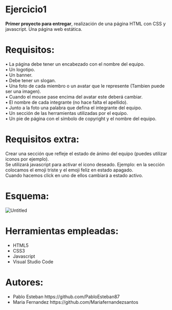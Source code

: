# Ejercicio1
<b>Primer proyecto para entregar</b>, realización de una página HTML con CSS y javascript. Una página web estática.

# Requisitos:
  •	La página debe tener un encabezado con el nombre del equipo. <br>
  •	Un logotipo. <br>
  •	Un banner. <br>
  •	Debe tener un slogan. <br> 
  •	Una foto de cada miembro o un avatar que le represente (Tambien puede ser una imagen). <br> 
  •	Cuando el mouse pase encima del avatar este deberá cambiar. <br> 
  •	El nombre de cada integrante (no hace falta el apellido). <br> 
  •	Junto a la foto una palabra que defina el integrante del equipo. <br> 
  •	Un sección de las herramientas utilizadas por el equipo. <br> 
  •	Un pie de página con el símbolo de copyright y el nombre del equipo. <br>  

# Requisitos extra:
  Crear una sección que refleje el estado de ánimo del equipo (puedes utilizar iconos por ejemplo). <br>
  Se utilizará javascript para activar el icono deseado. Ejemplo: en la sección colocamos el emoji triste y el emoji feliz en estado apagado. <br>
  Cuando hacemos click en uno de ellos cambiará a estado activo.

# Esquema:
![Untitled](https://github.com/PabloEsteban87/Ejercicio1/assets/133370570/60463ee5-21a5-4dfb-9a65-8f2360063da1)

# Herramientas empleadas:
<ul>
  <li> HTML5 </li>
  <li> CSS3 </li>
  <li> Javascript </li>
  <li> Visual Studio Code </li>
  </ul>

# Autores:
<ul>
  <li>Pablo Esteban https://github.com/PabloEsteban87  </li>
  <li>Maria Fernandez https://github.com/Mariafernandezsantos  </li>
  </ul>

  
